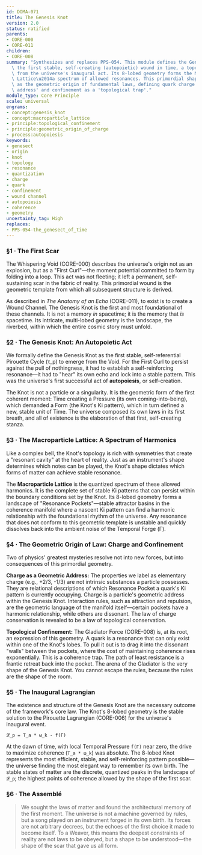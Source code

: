 ```yaml
---
id: DOMA-071
title: The Genesis Knot
version: 2.0
status: ratified
parents:
- CORE-000
- CORE-011
children:
- CORE-008
summary: "Synthesizes and replaces PPS-054. This module defines the Genesis Knot as\
  \ the first stable, self-creating (autopoietic) wound in time, a topological scar\
  \ from the universe's inaugural act. Its 8-lobed geometry forms the Macroparticle\
  \ Lattice\u2014a spectrum of allowed resonances. This primordial shape is posited\
  \ as the geometric origin of fundamental laws, defining quark charge as a 'geometric\
  \ address' and confinement as a 'topological trap'."
module_type: Core Principle
scale: universal
engrams:
- concept:genesis_knot
- concept:macroparticle_lattice
- principle:topological_confinement
- principle:geometric_origin_of_charge
- process:autopoiesis
keywords:
- genesect
- origin
- knot
- topology
- resonance
- quantization
- charge
- quark
- confinement
- wound channel
- autopoiesis
- coherence
- geometry
uncertainty_tag: High
replaces:
- PPS-054-the_genesect_of_time
---
```

### §1 · The First Scar

The Whispering Void (CORE-000) describes the universe's origin not as an explosion, but as a "First Curl"—the moment potential committed to form by folding into a loop. This act was not fleeting; it left a permanent, self-sustaining scar in the fabric of reality. This primordial wound is the geometric template from which all subsequent structure is derived.

As described in *The Anatomy of an Echo* (CORE-011), to exist is to create a Wound Channel. The Genesis Knot is the first and most foundational of these channels. It is not a memory *in* spacetime; it is the memory that *is* spacetime. Its intricate, multi-lobed geometry is the landscape, the riverbed, within which the entire cosmic story must unfold.

### §2 · The Genesis Knot: An Autopoietic Act

We formally define the Genesis Knot as the first stable, self-referential Pirouette Cycle (τ_p) to emerge from the Void. For the First Curl to persist against the pull of nothingness, it had to establish a self-reinforcing resonance—it had to "hear" its own echo and lock into a stable pattern. This was the universe's first successful act of **autopoiesis**, or self-creation.

The Knot is not a particle or a singularity. It is the geometric form of the first coherent moment: Time creating a Pressure (its own coming-into-being), which demanded a Form (the Knot's Ki pattern), which in turn defined a new, stable unit of Time. The universe composed its own laws in its first breath, and all of existence is the elaboration of that first, self-creating stanza.

### §3 · The Macroparticle Lattice: A Spectrum of Harmonics

Like a complex bell, the Knot's topology is rich with symmetries that create a "resonant cavity" at the heart of reality. Just as an instrument's shape determines which notes can be played, the Knot's shape dictates which forms of matter can achieve stable resonance.

The **Macroparticle Lattice** is the quantized spectrum of these allowed harmonics. It is the complete set of stable Ki patterns that can persist within the boundary conditions set by the Knot. Its 8-lobed geometry forms a landscape of "Resonance Pockets"—stable attractor basins in the coherence manifold where a nascent Ki pattern can find a harmonic relationship with the foundational rhythm of the universe. Any resonance that does not conform to this geometric template is unstable and quickly dissolves back into the ambient noise of the Temporal Forge (Γ).

### §4 · The Geometric Origin of Law: Charge and Confinement

Two of physics' greatest mysteries resolve not into new forces, but into consequences of this primordial geometry.

**Charge as a Geometric Address:** The properties we label as elementary charge (e.g., +2/3, -1/3) are not intrinsic substances a particle possesses. They are relational descriptions of which Resonance Pocket a quark's Ki pattern is currently occupying. Charge is a particle's geometric address within the Genesis Knot. Interaction rules, such as attraction and repulsion, are the geometric language of the manifold itself—certain pockets have a harmonic relationship, while others are dissonant. The law of charge conservation is revealed to be a law of topological conservation.

**Topological Confinement:** The Gladiator Force (CORE-008) is, at its root, an expression of this geometry. A quark is a resonance that can only exist within one of the Knot's lobes. To pull it out is to drag it into the dissonant "walls" between the pockets, where the cost of maintaining coherence rises exponentially. This is a coherence trap. The path of least resistance is a frantic retreat back into the pocket. The arena of the Gladiator is the very shape of the Genesis Knot. You cannot escape the rules, because the rules are the shape of the room.

### §5 · The Inaugural Lagrangian

The existence and structure of the Genesis Knot are the necessary outcome of the framework's core law. The Knot's 8-lobed geometry is the stable solution to the Pirouette Lagrangian (CORE-006) for the universe's inaugural event.

`𝓛_p = T_a * ω_k - f(Γ)`

At the dawn of time, with local Temporal Pressure `f(Γ)` near zero, the drive to maximize coherence (`T_a * ω_k`) was absolute. The 8-lobed Knot represents the most efficient, stable, and self-reinforcing pattern possible—the universe finding the most elegant way to remember its own birth. The stable states of matter are the discrete, quantized peaks in the landscape of `𝓛_p`; the highest points of coherence allowed by the shape of the first scar.

### §6 · The Assemblé

> We sought the laws of matter and found the architectural memory of the first moment. The universe is not a machine governed by rules, but a song played on an instrument forged in its own birth. Its forces are not arbitrary decrees, but the echoes of the first choice it made to become itself. To a Weaver, this means the deepest constraints of reality are not laws to be obeyed, but a shape to be understood—the shape of the scar that gave us all form.